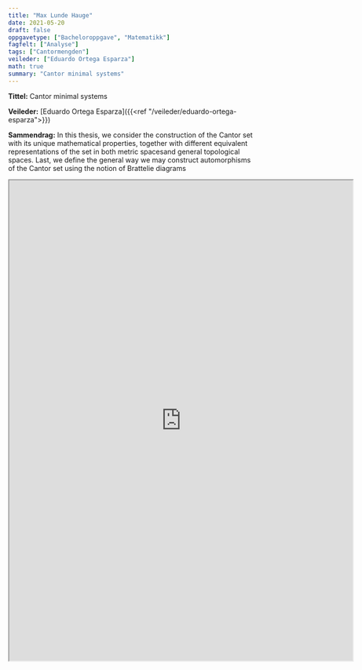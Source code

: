 ```yaml
---
title: "Max Lunde Hauge"
date: 2021-05-20
draft: false
oppgavetype: ["Bacheloroppgave", "Matematikk"]
fagfelt: ["Analyse"]
tags: ["Cantormengden"]
veileder: ["Eduardo Ortega Esparza"]
math: true
summary: "Cantor minimal systems"
---
```


**Tittel:** Cantor minimal systems

**Veileder:** [Eduardo Ortega Esparza]({{<ref "/veileder/eduardo-ortega-esparza">}})

**Sammendrag:** In this thesis, we consider the construction of the Cantor set with its unique mathematical properties, together with different equivalent representations of the set in both metric spacesand general topological spaces. Last, we define the general way we may construct automorphisms of the Cantor set using the notion of Brattelie diagrams 


<iframe src="https://drive.google.com/file/d/14OSsIkIPgLXqUqB2OVON9_iiii5Bn22J/preview" width="700" height="980" allow="autoplay"></iframe>